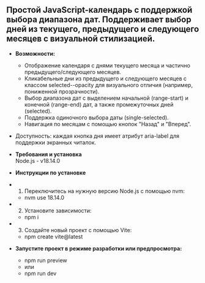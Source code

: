 ## Простой JavaScript-календарь с поддержкой выбора диапазона дат. Поддерживает выбор дней из текущего, предыдущего и следующего месяцев с визуальной стилизацией. ##
* **Возможности:**  
  * Отображение календаря с днями текущего месяца и частично предыдущего/следующего месяцев.  
  * Кликабельные дни из предыдущего и следующего месяцев с классом selected--opacity для визуального отличия (например, пониженной прозрачности).  
  * Выбор диапазона дат с выделением начальной (range-start) и конечной (range-end) дат, а также промежуточных дней (selected).  
  * Поддержка одиночного выбора даты (single-selected).  
  * Навигация по месяцам с помощью кнопок "Назад" и "Вперед".  


* Доступность: каждая кнопка дня имеет атрибут aria-label для поддержки экранных читалок.  

* **Требования и установка**  
  Node.js - v18.14.0  

* **Инструкции по установке**  

* 1. Переключитесь на нужную версию Node.js с помощью nvm:  
  * nvm use 18.14.0  

* 2. Установите зависимости:  
  * npm i  

* 3. Создайте новый проект с помощью Vite:  
  * npm create vite@latest  

* **Запустите проект в режиме разработки или предпросмотра:**  
  * npm run preview  
  * или   
  * npm run dev  
  

